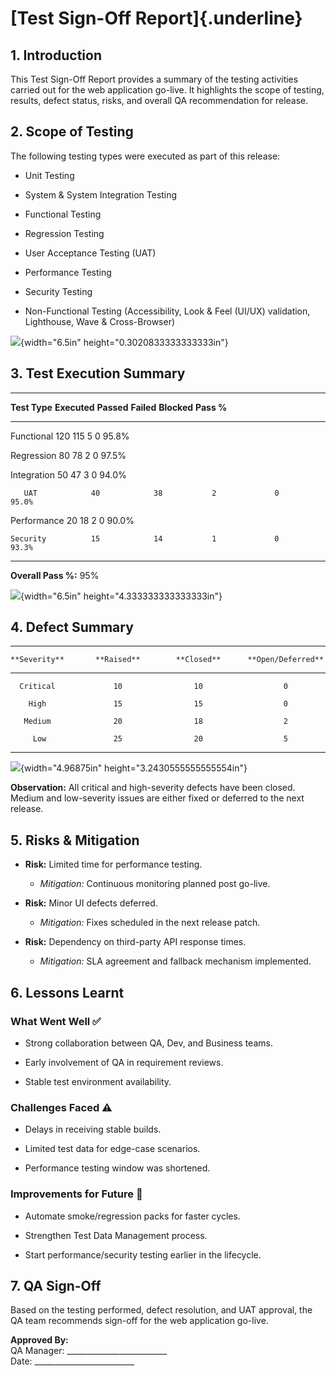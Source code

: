 # **[Test Sign-Off Report]{.underline}**

## **1. Introduction**

This Test Sign-Off Report provides a summary of the testing activities
carried out for the web application go-live. It highlights the scope of
testing, results, defect status, risks, and overall QA recommendation
for release.

## **2. Scope of Testing**

The following testing types were executed as part of this release:

- Unit Testing

- System & System Integration Testing

- Functional Testing

- Regression Testing

- User Acceptance Testing (UAT)

- Performance Testing

- Security Testing

- Non-Functional Testing (Accessibility, Look & Feel (UI/UX) validation,
  Lighthouse, Wave & Cross-Browser)

![](/media/image.png){width="6.5in" height="0.3020833333333333in"}

## **3. Test Execution Summary**

  --------------------------------------------------------------------------------
  **Test Type**  **Executed**   **Passed**   **Failed**   **Blocked**  **Pass %**
  ------------- -------------- ------------ ------------ ------------- -----------
   Functional        120           115           5             0          95.8%

   Regression         80            78           2             0          97.5%

   Integration        50            47           3             0          94.0%

       UAT            40            38           2             0          95.0%

   Performance        20            18           2             0          90.0%

    Security          15            14           1             0          93.3%
  --------------------------------------------------------------------------------

**Overall Pass %:** 95%

![](/media/image2.png){width="6.5in" height="4.333333333333333in"}

## **4. Defect Summary**

  -------------------------------------------------------------------------
    **Severity**       **Raised**        **Closed**      **Open/Deferred**
  ----------------- ----------------- ----------------- -------------------
      Critical             10                10                  0

        High               15                15                  0

       Medium              20                18                  2

         Low               25                20                  5
  -------------------------------------------------------------------------

![](/media/image3.png){width="4.96875in" height="3.2430555555555554in"}

**Observation:** All critical and high-severity defects have been
closed. Medium and low-severity issues are either fixed or deferred to
the next release.

## **5. Risks & Mitigation**

- **Risk:** Limited time for performance testing.

  - *Mitigation:* Continuous monitoring planned post go-live.

- **Risk:** Minor UI defects deferred.

  - *Mitigation:* Fixes scheduled in the next release patch.

- **Risk:** Dependency on third-party API response times.

  - *Mitigation:* SLA agreement and fallback mechanism implemented.

## **6. Lessons Learnt**

### **What Went Well ✅**

- Strong collaboration between QA, Dev, and Business teams.

- Early involvement of QA in requirement reviews.

- Stable test environment availability.

### **Challenges Faced ⚠️**

- Delays in receiving stable builds.

- Limited test data for edge-case scenarios.

- Performance testing window was shortened.

### **Improvements for Future 🔧**

- Automate smoke/regression packs for faster cycles.

- Strengthen Test Data Management process.

- Start performance/security testing earlier in the lifecycle.

## **7. QA Sign-Off**

Based on the testing performed, defect resolution, and UAT approval, the
QA team recommends sign-off for the web application go-live.

**Approved By:**\
QA Manager: \_\_\_\_\_\_\_\_\_\_\_\_\_\_\_\_\_\_\_\_\_\_\_\_\_\
Date: \_\_\_\_\_\_\_\_\_\_\_\_\_\_\_\_\_\_\_\_\_\_\_\_\_
